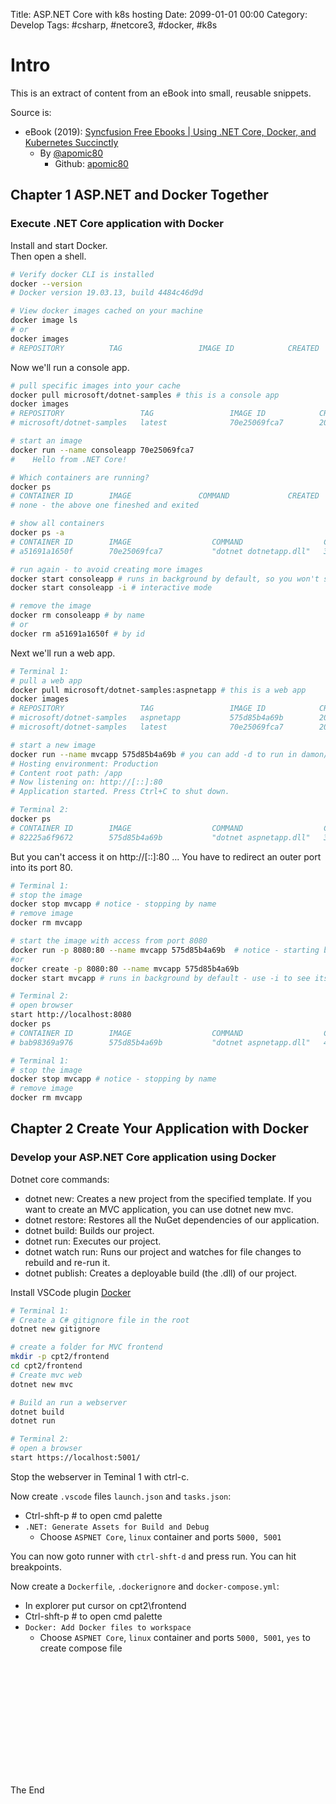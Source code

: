 Title: ASP.NET Core with k8s hosting
Date: 2099-01-01 00:00
Category: Develop
Tags: #csharp, #netcore3, #docker, #k8s

# Intro

This is an extract of content from an eBook into small, reusable snippets.

Source is:
* eBook (2019): [Syncfusion Free Ebooks | Using .NET Core, Docker, and Kubernetes Succinctly](https://www.syncfusion.com/ebooks/using-netcore-docker-and-kubernetes-succinctly)
    * By [@apomic80](https://twitter.com/apomic80)        
        * Github: [apomic80](https://github.com/apomic80)

## Chapter 1 ASP.NET and Docker Together
### Execute .NET Core application with Docker

Install and start Docker.  
Then open a shell.  

```bash
# Verify docker CLI is installed
docker --version
# Docker version 19.03.13, build 4484c46d9d

# View docker images cached on your machine
docker image ls
# or
docker images
# REPOSITORY          TAG                 IMAGE ID            CREATED             SIZE
```

Now we'll run a console app.
```bash
# pull specific images into your cache
docker pull microsoft/dotnet-samples # this is a console app
docker images
# REPOSITORY                 TAG                 IMAGE ID            CREATED             SIZE
# microsoft/dotnet-samples   latest              70e25069fca7        20 months ago       181MB

# start an image
docker run --name consoleapp 70e25069fca7
#    Hello from .NET Core!

# Which containers are running?
docker ps
# CONTAINER ID        IMAGE               COMMAND             CREATED             STATUS              PORTS               NAMES
# none - the above one fineshed and exited

# show all containers
docker ps -a
# CONTAINER ID        IMAGE                  COMMAND                  CREATED             STATUS                     PORTS                       NAMES
# a51691a1650f        70e25069fca7           "dotnet dotnetapp.dll"   3 minutes ago       Exited (0) 3 minutes ago                               consoleapp

# run again - to avoid creating more images
docker start consoleapp # runs in background by default, so you won't see print here - instead do
docker start consoleapp -i # interactive mode

# remove the image
docker rm consoleapp # by name
# or
docker rm a51691a1650f # by id
```

Next we'll run a web app.  
```bash
# Terminal 1:
# pull a web app
docker pull microsoft/dotnet-samples:aspnetapp # this is a web app
docker images
# REPOSITORY                 TAG                 IMAGE ID            CREATED             SIZE
# microsoft/dotnet-samples   aspnetapp           575d85b4a69b        20 months ago       263MB
# microsoft/dotnet-samples   latest              70e25069fca7        20 months ago       181MB

# start a new image
docker run --name mvcapp 575d85b4a69b # you can add -d to run in damon/background mode, which gives you the prompt back, but you then won't see its outputs
# Hosting environment: Production
# Content root path: /app
# Now listening on: http://[::]:80
# Application started. Press Ctrl+C to shut down.
```
```bash
# Terminal 2:
docker ps
# CONTAINER ID        IMAGE                  COMMAND                  CREATED             STATUS                   PORTS                       NAMES
# 82225a6f9672        575d85b4a69b           "dotnet aspnetapp.dll"   36 seconds ago      Up 34 seconds                                        mvcapp
```

But you can't access it on http://[::]:80 ... You have to redirect an outer port into its port 80.
```bash
# Terminal 1:
# stop the image
docker stop mvcapp # notice - stopping by name
# remove image
docker rm mvcapp

# start the image with access from port 8080 
docker run -p 8080:80 --name mvcapp 575d85b4a69b  # notice - starting by name, so we don't add yet an image
#or
docker create -p 8080:80 --name mvcapp 575d85b4a69b
docker start mvcapp # runs in background by default - use -i to see its outputs
```
```bash
# Terminal 2:
# open browser
start http://localhost:8080
docker ps
# CONTAINER ID        IMAGE                  COMMAND                  CREATED             STATUS                   PORTS                       NAMES
# bab98369a976        575d85b4a69b           "dotnet aspnetapp.dll"   45 seconds ago      Up 43 seconds            0.0.0.0:8080->80/tcp        mvcapp
```
```bash
# Terminal 1:
# stop the image
docker stop mvcapp # notice - stopping by name
# remove image
docker rm mvcapp
```

## Chapter 2 Create Your Application with Docker
### Develop your ASP.NET Core application using Docker

Dotnet core commands:

* dotnet new: Creates a new project from the specified template. If you want to create an MVC application, you can use dotnet new mvc.
* dotnet restore: Restores all the NuGet dependencies of our application.
* dotnet build: Builds our project.
* dotnet run: Executes our project.
* dotnet watch run: Runs our project and watches for file changes to rebuild and re-run it.
* dotnet publish: Creates a deployable build (the .dll) of our project.

Install VSCode plugin [Docker](https://marketplace.visualstudio.com/items?itemName=ms-azuretools.vscode-docker)

```bash
# Terminal 1:
# Create a C# gitignore file in the root
dotnet new gitignore

# create a folder for MVC frontend
mkdir -p cpt2/frontend
cd cpt2/frontend
# Create mvc web
dotnet new mvc

# Build an run a webserver
dotnet build
dotnet run
```
```bash
# Terminal 2:
# open a browser
start https://localhost:5001/
```
Stop the webserver in Teminal 1 with ctrl-c.  

Now create `.vscode` files `launch.json` and `tasks.json`:  
* Ctrl-shft-p # to open cmd palette
* `.NET: Generate Assets for Build and Debug`
    * Choose `ASPNET Core`, `linux` container and ports `5000, 5001`

You can now goto runner with `ctrl-shft-d` and press run. You can hit breakpoints.  

Now create a `Dockerfile`, `.dockerignore` and `docker-compose.yml`:  
* In explorer put cursor on cpt2\frontend
* Ctrl-shft-p # to open cmd palette
* `Docker: Add Docker files to workspace`
    * Choose `ASPNET Core`, `linux` container and ports `5000, 5001`, `yes` to create compose file

```bash
```
```bash
```
```bash
```
```bash
```
```bash
```
```bash
```
```bash
```
```bash
```
```bash
```
```bash
```
```bash
```
```bash
```
```bash
```
```bash
```


The End
